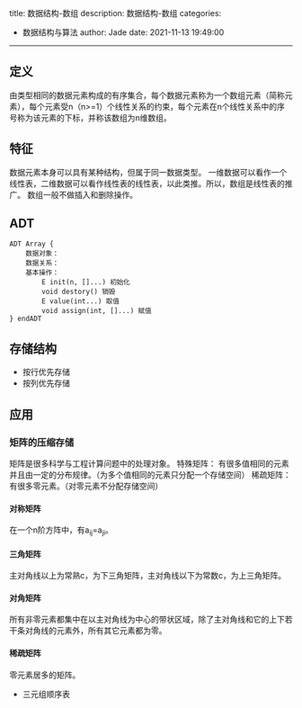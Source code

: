 title: 数据结构-数组
description: 数据结构-数组
categories:
  - 数据结构与算法
author: Jade
date: 2021-11-13 19:49:00
---
## 定义
由类型相同的数据元素构成的有序集合，每个数据元素称为一个数组元素（简称元素），每个元素受n（n>=1）个线性关系的约束，每个元素在n个线性关系中的序号称为该元素的下标，并称该数组为n维数组。

## 特征
数据元素本身可以具有某种结构，但属于同一数据类型。
一维数据可以看作一个线性表，二维数据可以看作线性表的线性表，以此类推。所以，数组是线性表的推广。
数组一般不做插入和删除操作。

## ADT
```
ADT Array {
	数据对象： 
	数据关系： 
	基本操作： 
		E init(n, []...) 初始化
		void destory() 销毁
		E value(int...) 取值
		void assign(int, []...) 赋值
} endADT
```

## 存储结构
- 按行优先存储
- 按列优先存储

## 应用
### 矩阵的压缩存储
矩阵是很多科学与工程计算问题中的处理对象。
特殊矩阵： 有很多值相同的元素并且由一定的分布规律。（为多个值相同的元素只分配一个存储空间）
稀疏矩阵： 有很多零元素。（对零元素不分配存储空间）

#### 对称矩阵
在一个n阶方阵中，有a<sub>ij</sub>=a<sub>ji</sub>。

#### 三角矩阵
主对角线以上为常熟c，为下三角矩阵，主对角线以下为常数c，为上三角矩阵。

#### 对角矩阵
所有非零元素都集中在以主对角线为中心的带状区域，除了主对角线和它的上下若干条对角线的元素外，所有其它元素都为零。

#### 稀疏矩阵
零元素居多的矩阵。
- 三元组顺序表